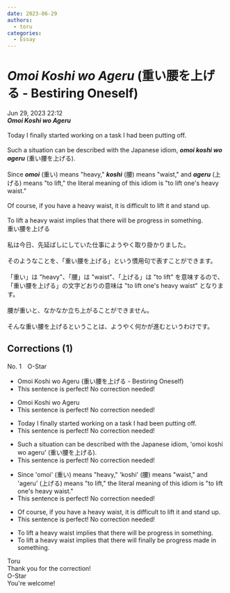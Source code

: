 ```yaml
---
date: 2023-06-29
authors:
  - toru
categories:
  - Essay
---
```


<h1 id="subject_show"><strong><em>Omoi Koshi wo Ageru</strong></em> (重い腰を上げる - Bestiring Oneself)</h1>
<div class="date">Jun 29, 2023 22:12</div>
<div id="post"><div id="body_show_ori">
<strong><em>Omoi Koshi wo Ageru</strong></em><br/><br/>Today I finally started working on a task I had been putting off.<br/><br/>Such a situation can be described with the Japanese idiom, <strong><em>omoi koshi wo ageru</em></strong> (重い腰を上げる).<br/><br/>Since <strong><em>omoi</em></strong> (重い) means "heavy," <strong><em>koshi</em></strong> (腰) means "waist," and <strong><em>ageru</em></strong> (上げる) means "to lift," the literal meaning of this idiom is "to lift one's heavy waist."<br/><br/>Of course, if you have a heavy waist, it is difficult to lift it and stand up.<br/><br/>To lift a heavy waist implies that there will be progress in something.
</div></div>

<!-- more -->

<div id="post_ja"><div id="body_show_mo">
重い腰を上げる<br/><br/>私は今日、先延ばしにしていた仕事にようやく取り掛かりました。<br/><br/>そのようなことを、「重い腰を上げる」という慣用句で表すことができます。<br/><br/>「重い」は "heavy"、「腰」は "waist"、「上げる」は "to lift" を意味するので、「重い腰を上げる」の文字どおりの意味は "to lift one's heavy waist" となります。<br/><br/>腰が重いと、なかなか立ち上がることができません。<br/><br/>そんな重い腰を上げるということは、ようやく何かが進むというわけです。
</div></div>

## Corrections (1)
<div id="block"><div class="first_name"> No. 1　<span class="just_name">O-Star</span></div><div id="block2">
<ul class="correction_field">
<li class="incorrect">Omoi Koshi wo Ageru (重い腰を上げる - Bestiring Oneself)</li>
<li class="corrected perfect">This sentence is perfect! No correction needed!</li>
</ul>
<ul class="correction_field">
<li class="incorrect">Omoi Koshi wo Ageru</li>
<li class="corrected perfect">This sentence is perfect! No correction needed!</li>
</ul>
<ul class="correction_field">
<li class="incorrect">Today I finally started working on a task I had been putting off.</li>
<li class="corrected perfect">This sentence is perfect! No correction needed!</li>
</ul>
<ul class="correction_field">
<li class="incorrect">Such a situation can be described with the Japanese idiom, 'omoi koshi wo ageru' (重い腰を上げる).</li>
<li class="corrected perfect">This sentence is perfect! No correction needed!</li>
</ul>
<ul class="correction_field">
<li class="incorrect">Since 'omoi' (重い) means "heavy," 'koshi' (腰) means "waist," and 'ageru' (上げる) means "to lift," the literal meaning of this idiom is "to lift one's heavy waist."</li>
<li class="corrected perfect">This sentence is perfect! No correction needed!</li>
</ul>
<ul class="correction_field">
<li class="incorrect">Of course, if you have a heavy waist, it is difficult to lift it and stand up.</li>
<li class="corrected perfect">This sentence is perfect! No correction needed!</li>
</ul>
<ul class="correction_field">
<li class="incorrect">To lift a heavy waist implies that there will be progress in something.</li>
<li class="corrected correct">
To lift a heavy waist implies that there wil<span class="f_bold">l finally</span> be progress <span class="f_bold">made in something.</span>
</li>
</ul>
</div><div class="name"><span class="just_name">Toru</span><br>
Thank you for the correction!
</div>
<div class="name"><span class="just_name">O-Star</span><br>
You're welcome!
</div>
</div>
